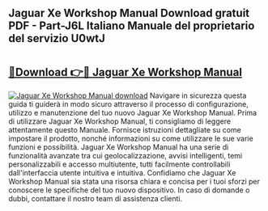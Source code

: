 ## Jaguar Xe Workshop Manual Download gratuit PDF - Part-J6L Italiano Manuale del proprietario del servizio U0wtJ

# <h2><a href="http://dfcyfok.blite.top/?on=Jaguar+Xe+Workshop+Manual">🔗Download 👉🔴 Jaguar Xe Workshop Manual</a></h2>

[![Jaguar Xe Workshop Manual download](https://i.imgur.com/lujVjoI.png)](http://dfcyfok.blite.top/?on=Jaguar+Xe+Workshop+Manual)
Navigare in sicurezza questa guida ti guiderà in modo sicuro attraverso il processo di configurazione, utilizzo e manutenzione del tuo nuovo Jaguar Xe Workshop Manual. Prima di utilizzare Jaguar Xe Workshop Manual, ti consigliamo di leggere attentamente questo Manuale. Fornisce istruzioni dettagliate su come impostare il prodotto, nonché informazioni su come utilizzare le sue varie funzioni e possibilità. Jaguar Xe Workshop Manual ha una serie di funzionalità avanzate tra cui geolocalizzazione, avvisi intelligenti, temi personalizzabili e accesso multiutente, tutti facilmente controllabili dall'interfaccia utente intuitiva e intuitiva. Confidiamo che Jaguar Xe Workshop Manual sia stata una risorsa chiara e concisa per i tuoi sforzi per conoscere le specifiche del tuo nuovo dispositivo. In caso di domande o dubbi, contattare il nostro team di assistenza clienti.

